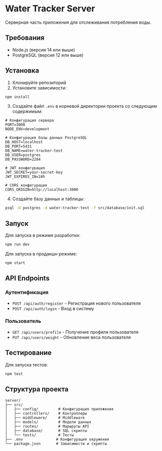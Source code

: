 # Water Tracker Server

Серверная часть приложения для отслеживания потребления воды.

## Требования

- Node.js (версия 14 или выше)
- PostgreSQL (версия 12 или выше)

## Установка

1. Клонируйте репозиторий
2. Установите зависимости:
```bash
npm install
```

3. Создайте файл `.env` в корневой директории проекта со следующим содержимым:
```
# Конфигурация сервера
PORT=3000
NODE_ENV=development

# Конфигурация базы данных PostgreSQL
DB_HOST=localhost
DB_PORT=5431
DB_NAME=water-tracker-test
DB_USER=postgres
DB_PASSWORD=2284

# JWT конфигурация
JWT_SECRET=your-secret-key
JWT_EXPIRES_IN=24h

# CORS конфигурация
CORS_ORIGIN=http://localhost:3000
```

4. Создайте базу данных и таблицы:
```bash
psql -U postgres -d water-tracker-test -f src/database/init.sql
```

## Запуск

Для запуска в режиме разработки:
```bash
npm run dev
```

Для запуска в продакшн режиме:
```bash
npm start
```

## API Endpoints

### Аутентификация

- `POST /api/auth/register` - Регистрация нового пользователя
- `POST /api/auth/login` - Вход в систему

### Пользователь

- `GET /api/users/profile` - Получение профиля пользователя
- `PUT /api/users/weight` - Обновление веса пользователя

## Тестирование

Для запуска тестов:
```bash
npm test
```

## Структура проекта

```
server/
├── src/
│   ├── config/         # Конфигурация приложения
│   ├── controllers/    # Контроллеры
│   ├── middleware/     # Middleware
│   ├── models/         # Модели данных
│   ├── routes/         # Маршруты API
│   ├── database/       # SQL скрипты
│   └── tests/          # Тесты
├── .env               # Конфигурация окружения
└── package.json       # Зависимости и скрипты
``` 